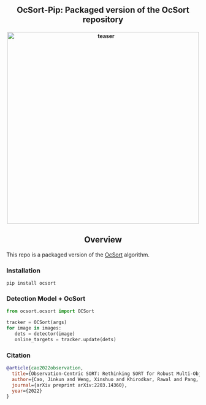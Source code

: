 <div align="center">
<h2>
  OcSort-Pip: Packaged version of the OcSort repository  
</h2>
<h4>
    <img width="500" alt="teaser" src="doc/sort_video.gif">
</h4>
</div>

## <div align="center">Overview</div>

This repo is a packaged version of the [OcSort](https://github.com/noahcao/OC_SORT) algorithm.
### Installation
```
pip install ocsort
```

### Detection Model + OcSort 
```python
from ocsort.ocsort import OCSort

tracker = OCSort(args)
for image in images:
   dets = detector(image)
   online_targets = tracker.update(dets)
```
### Citation
```bibtex
@article{cao2022observation,
  title={Observation-Centric SORT: Rethinking SORT for Robust Multi-Object Tracking},
  author={Cao, Jinkun and Weng, Xinshuo and Khirodkar, Rawal and Pang, Jiangmiao and Kitani, Kris},
  journal={arXiv preprint arXiv:2203.14360},
  year={2022}
}
```

